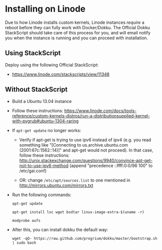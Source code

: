 # Installing on Linode

Due to how Linode installs custom kernels, Linode instances *require* a reboot before they can fully work with Docker/Dokku. The Official Dokku StackScript should take care of this process for you, and will email notify you when the instance is running and you can proceed with installation.

## Using StackScript

Deploy using the following Official StackScript:

- https://www.linode.com/stackscripts/view/11348

## Without StackScript

* Build a Ubuntu 13.04 instance

* Follow these instructions: https://www.linode.com/docs/tools-reference/custom-kernels-distros/run-a-distributionsupplied-kernel-with-pvgrub#ubuntu-1304-raring

* If `apt-get update` no longer works:

    * Verify if apt-get is trying to use ipv6 instead of ipv4 (e.g. you read something like "[Connecting to us.archive.ubuntu.com (2001:67c:1562::14)]" and apt-get would not proceed). In that case, follow these instructions: http://unix.stackexchange.com/questions/9940/convince-apt-get-not-to-use-ipv6-method (append "precedence ::ffff:0:0/96  100" to /etc/gai.conf)

    * OR: change `/etc/apt/sources.list` to one mentioned in http://mirrors.ubuntu.com/mirrors.txt

* Run the following commands:

    ```shell
    apt-get update

    apt-get install lxc wget bsdtar linux-image-extra-$(uname -r)

    modprobe aufs
    ```
* After this, you can install dokku the default way:

    ```shell
    wget -qO- https://raw.github.com/progrium/dokku/master/bootstrap.sh | sudo bash
    ```
